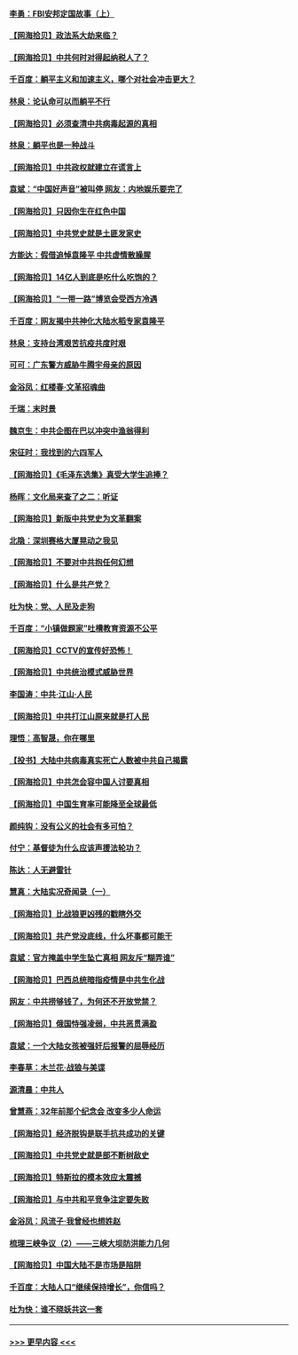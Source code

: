 #### [李勇：FBI安邦定国故事（上）](../pages/nsc993/n12987749.md?t=05312201) 
#### [【网海拾贝】政法系大劫来临？](../pages/nsc993/n12987596.md?t=05312201) 
#### [【网海拾贝】中共何时对得起纳税人了？](../pages/nsc993/n12985578.md?t=05312201) 
#### [千百度：躺平主义和加速主义，哪个对社会冲击更大？](../pages/nsc993/n12985512.md?t=05312201) 
#### [林泉：论认命可以而躺平不行](../pages/nsc993/n12985505.md?t=05312201) 
#### [【网海拾贝】必须查清中共病毒起源的真相](../pages/nsc993/n12984276.md?t=05312201) 
#### [林泉：躺平也是一种战斗](../pages/nsc993/n12984194.md?t=05312201) 
#### [【网海拾贝】中共政权就建立在谎言上](../pages/nsc993/n12981880.md?t=05312201) 
#### [袁斌：“中国好声音”被叫停 网友：内地娱乐要完了](../pages/nsc993/n12981826.md?t=05312201) 
#### [【网海拾贝】只因你生在红色中国](../pages/nsc993/n12979096.md?t=05312201) 
#### [【网海拾贝】中共党史就是土匪发家史](../pages/nsc993/n12976478.md?t=05312201) 
#### [方能达：假借追悼袁隆平 中共虚情散臊腥](../pages/nsc993/n12976396.md?t=05312201) 
#### [【网海拾贝】14亿人到底是吃什么吃饱的？](../pages/nsc993/n12974125.md?t=05312201) 
#### [【网海拾贝】“一带一路”博览会受西方冷遇](../pages/nsc993/n12971787.md?t=05312201) 
#### [千百度：网友揭中共神化大陆水稻专家袁隆平](../pages/nsc993/n12971733.md?t=05312201) 
#### [林泉：支持台湾艰苦抗疫共度时艰](../pages/nsc993/n12971350.md?t=05312201) 
#### [可可：广东警方威胁牛腾宇母亲的原因](../pages/nsc993/n12971100.md?t=05312201) 
#### [金浴凤：红楼春·文革招魂曲](../pages/nsc993/n12970354.md?t=05312201) 
#### [千瑞：末时景](../pages/nsc993/n12970337.md?t=05312201) 
#### [魏京生：中共企图在巴以冲突中渔翁得利](../pages/nsc993/n12970286.md?t=05312201) 
#### [宋征时：我找到的六四军人](../pages/nsc993/n12970213.md?t=05312201) 
#### [【网海拾贝】《毛泽东选集》真受大学生追捧？](../pages/nsc993/n12968779.md?t=05312201) 
#### [杨晖：文化局来查了之二：听证](../pages/nsc993/n12966528.md?t=05312201) 
#### [【网海拾贝】新版中共党史为文革翻案](../pages/nsc993/n12967526.md?t=05312201) 
#### [北隐：深圳赛格大厦晃动之我见](../pages/nsc993/n12967393.md?t=05312201) 
#### [【网海拾贝】不要对中共抱任何幻想](../pages/nsc993/n12965222.md?t=05312201) 
#### [【网海拾贝】什么是共产党？](../pages/nsc993/n12962781.md?t=05312201) 
#### [吐为快：党、人民及走狗](../pages/nsc993/n12962747.md?t=05312201) 
#### [千百度：“小镇做题家”吐槽教育资源不公平](../pages/nsc993/n12962705.md?t=05312201) 
#### [【网海拾贝】CCTV的宣传好恐怖！](../pages/nsc993/n12959984.md?t=05312201) 
#### [【网海拾贝】中共统治模式威胁世界](../pages/nsc993/n12957622.md?t=05312201) 
#### [李国涛：中共‧江山‧人民](../pages/nsc993/n12957502.md?t=05312201) 
#### [【网海拾贝】中共打江山原来就是打人民](../pages/nsc993/n12954345.md?t=05312201) 
#### [理悟：高智晟，你在哪里](../pages/nsc993/n12953115.md?t=05312201) 
#### [【投书】大陆中共病毒真实死亡人数被中共自己揭露](../pages/nsc993/n12953050.md?t=05312201) 
#### [【网海拾贝】中共怎会容中国人讨要真相](../pages/nsc993/n12952161.md?t=05312201) 
#### [【网海拾贝】中国生育率可能降至全球最低](../pages/nsc993/n12948793.md?t=05312201) 
#### [颜纯钩：没有公义的社会有多可怕？](../pages/nsc993/n12947626.md?t=05312201) 
#### [付宁：基督徒为什么应该声援法轮功？](../pages/nsc993/n12947233.md?t=05312201) 
#### [陈达：人无避雷针](../pages/nsc993/n12947098.md?t=05312201) 
#### [慧真：大陆实况奇闻录（一）](../pages/nsc993/n12945811.md?t=05312201) 
#### [【网海拾贝】比战狼更凶残的戳瞎外交](../pages/nsc993/n12945717.md?t=05312201) 
#### [【网海拾贝】共产党没底线，什么坏事都可能干](../pages/nsc993/n12942090.md?t=05312201) 
#### [袁斌：官方掩盖中学生坠亡真相 网友斥“糊弄谁”](../pages/nsc993/n12942029.md?t=05312201) 
#### [【网海拾贝】巴西总统暗指疫情是中共生化战](../pages/nsc993/n12938999.md?t=05312201) 
#### [网友：中共捞够钱了，为何还不开放党禁？](../pages/nsc993/n12938952.md?t=05312201) 
#### [【网海拾贝】俄国恃强凌弱，中共恶贯满盈](../pages/nsc993/n12936626.md?t=05312201) 
#### [袁斌：一个大陆女孩被强奸后报警的屈辱经历](../pages/nsc993/n12936547.md?t=05312201) 
#### [李春草：木兰花·战狼与美谍](../pages/nsc993/n12935995.md?t=05312201) 
#### [源清晨：中共人](../pages/nsc993/n12935589.md?t=05312201) 
#### [曾慧燕：32年前那个纪念会 改变多少人命运](../pages/nsc993/n12934233.md?t=05312201) 
#### [【网海拾贝】经济脱钩是联手抗共成功的关键](../pages/nsc993/n12934176.md?t=05312201) 
#### [【网海拾贝】中共党史就是部不断树敌史](../pages/nsc993/n12932844.md?t=05312201) 
#### [【网海拾贝】特斯拉的模本效应太震撼](../pages/nsc993/n12925626.md?t=05312201) 
#### [【网海拾贝】与中共和平竞争注定要失败](../pages/nsc993/n12923326.md?t=05312201) 
#### [金浴凤：风流子‧我曾经也想姓赵](../pages/nsc993/n12920911.md?t=05312201) 
#### [梳理三峡争议（2）——三峡大坝防洪能力几何](../pages/nsc993/n12920173.md?t=05312201) 
#### [【网海拾贝】中国大陆不是市场是陷阱](../pages/nsc993/n12920143.md?t=05312201) 
#### [千百度：大陆人口“继续保持增长”，你信吗？](../pages/nsc993/n12918946.md?t=05312201) 
#### [吐为快：谁不晓妖共这一套](../pages/nsc993/n12918941.md?t=05312201) 

----
#### [ >>> 更早内容 <<< ](../indexes/nsc993-earlier.md)

